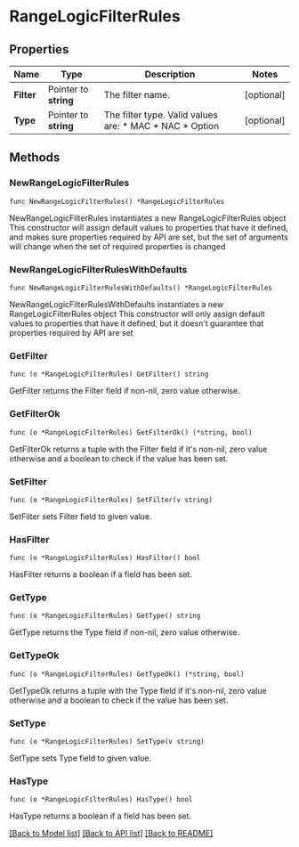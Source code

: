 # RangeLogicFilterRules

## Properties

Name | Type | Description | Notes
------------ | ------------- | ------------- | -------------
**Filter** | Pointer to **string** | The filter name. | [optional] 
**Type** | Pointer to **string** | The filter type. Valid values are: * MAC * NAC * Option | [optional] 

## Methods

### NewRangeLogicFilterRules

`func NewRangeLogicFilterRules() *RangeLogicFilterRules`

NewRangeLogicFilterRules instantiates a new RangeLogicFilterRules object
This constructor will assign default values to properties that have it defined,
and makes sure properties required by API are set, but the set of arguments
will change when the set of required properties is changed

### NewRangeLogicFilterRulesWithDefaults

`func NewRangeLogicFilterRulesWithDefaults() *RangeLogicFilterRules`

NewRangeLogicFilterRulesWithDefaults instantiates a new RangeLogicFilterRules object
This constructor will only assign default values to properties that have it defined,
but it doesn't guarantee that properties required by API are set

### GetFilter

`func (o *RangeLogicFilterRules) GetFilter() string`

GetFilter returns the Filter field if non-nil, zero value otherwise.

### GetFilterOk

`func (o *RangeLogicFilterRules) GetFilterOk() (*string, bool)`

GetFilterOk returns a tuple with the Filter field if it's non-nil, zero value otherwise
and a boolean to check if the value has been set.

### SetFilter

`func (o *RangeLogicFilterRules) SetFilter(v string)`

SetFilter sets Filter field to given value.

### HasFilter

`func (o *RangeLogicFilterRules) HasFilter() bool`

HasFilter returns a boolean if a field has been set.

### GetType

`func (o *RangeLogicFilterRules) GetType() string`

GetType returns the Type field if non-nil, zero value otherwise.

### GetTypeOk

`func (o *RangeLogicFilterRules) GetTypeOk() (*string, bool)`

GetTypeOk returns a tuple with the Type field if it's non-nil, zero value otherwise
and a boolean to check if the value has been set.

### SetType

`func (o *RangeLogicFilterRules) SetType(v string)`

SetType sets Type field to given value.

### HasType

`func (o *RangeLogicFilterRules) HasType() bool`

HasType returns a boolean if a field has been set.


[[Back to Model list]](../README.md#documentation-for-models) [[Back to API list]](../README.md#documentation-for-api-endpoints) [[Back to README]](../README.md)


